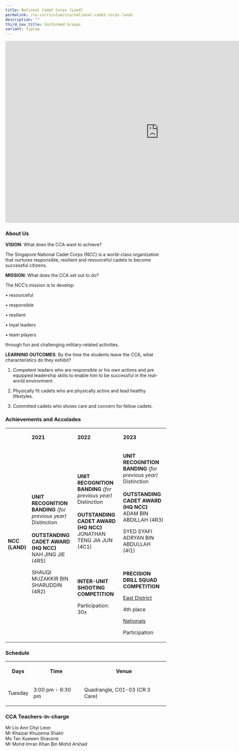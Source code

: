 ```yaml
---
title: National Cadet Corps (Land)
permalink: /co-curriculum/cca/national-cadet-corps-land/
description: ""
third_nav_title: Uniformed Groups
variant: tiptap
---
```

<div class="iframe-wrapper"><iframe height="569" width="960" allowfullscreen="true" frameborder="0" src="https://docs.google.com/presentation/d/1M3gN7sUsawcdBiBOTVnvZLmL3bUcwvXpde9RCsx8aYY/embed?start=true&amp;loop=true&amp;delayms=3000"></iframe></div><h3>About Us</h3><p><strong>VISION</strong>: What does the CCA want to achieve?&nbsp;</p><p>The Singapore National Cadet Corps (NCC) is a world-class organization that nurtures responsible, resilient and resourceful cadets to become successful citizens.</p><p><strong>MISSION</strong>: What does the CCA set out to do?</p><p>The NCC’s mission is to develop:&nbsp;</p><p>• resourceful</p><p>• responsible</p><p>• resilient</p><p>• loyal leaders&nbsp;</p><p>• team players&nbsp;</p><p>through fun and challenging military-related activities.</p><p><strong>LEARNING OUTCOMES</strong>: By the time the students leave the CCA, what characteristics do they exhibit?</p><ol data-tight="true" class="tight"><li><p>Competent leaders who are responsible or his own actions and are equipped leadership skills to enable him to be successful in the real-world environment.&nbsp;</p></li><li><p>Physically fit cadets who are physically active and lead healthy lifestyles.&nbsp;</p></li><li><p>Committed cadets who shows care and concern for fellow cadets.</p></li></ol><h3>Achievements and Accolades</h3><table><tbody><tr><td rowspan="1" colspan="1"><p><strong>&nbsp;</strong></p></td><td rowspan="1" colspan="1"><p><strong>2021</strong></p></td><td rowspan="1" colspan="1"><p><strong>2022</strong></p></td><td rowspan="1" colspan="1"><p><strong>2023</strong></p></td></tr><tr><td rowspan="1" colspan="1"><p><strong>NCC (LAND)</strong></p></td><td rowspan="1" colspan="1"><p><strong>UNIT RECOGNITION BANDING </strong><em>(for previous year)</em><strong><br></strong>Distinction<br><strong><br>OUTSTANDING CADET AWARD (HQ NCC)<br></strong>NAH JING JIE (4R5)</p><p>SHAUQI MUZAKKIR BIN SHARUDDIN (4R2)</p></td><td rowspan="1" colspan="1"><p><strong>UNIT RECOGNITION BANDING </strong><em>(for previous year)</em><strong><br></strong>Distinction<br><strong><br>OUTSTANDING CADET AWARD (HQ NCC)<br></strong>JONATHAN TENG JIA JUN (4C1)</p><p>&nbsp;</p><p>&nbsp;</p><p><strong>INTER-UNIT SHOOTING COMPETITION</strong></p><p>Participation: 30x</p></td><td rowspan="1" colspan="1"><p><strong>UNIT RECOGNITION BANDING </strong><em>(for previous year)</em><strong><br></strong>Distinction<br><strong><br>OUTSTANDING CADET AWARD (HQ NCC)<br></strong>ADAM BIN ABDILLAH (4R3)</p><p>SYED SYAFI ADRYAN BIN ABDULLAH (4I1)</p><p><strong>&nbsp;</strong></p><p><strong>PRECISION DRILL SQUAD COMPETITION</strong></p><p><u>East District</u></p><p>4th place</p><p><u>Nationals</u></p><p>Participation</p></td></tr></tbody></table><h3>Schedule</h3><table><tbody><tr><th rowspan="1" colspan="1"><p>Days</p></th><th rowspan="1" colspan="1"><p>Time</p></th><th rowspan="1" colspan="1"><p>Venue</p></th></tr><tr><td rowspan="1" colspan="1"><p>Tuesday</p></td><td rowspan="1" colspan="1"><p>3:00 pm - 6:30 pm</p></td><td rowspan="1" colspan="1"><p>Quadrangle, C01-03 (CR 3 Care)</p></td></tr></tbody></table><h3>CCA Teachers-in-charge</h3><p>Mr Lio Ann Chyi Leon<br>Mr Khaizar Khuzema Shakir<br>Ms Tan Xuewen Shavone<br>Mr Mohd Imran Khan Bin Mohd Arshad</p>